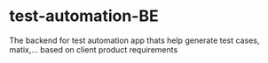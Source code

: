 # test-automation-BE
The backend for test automation app thats help generate test cases, matix,... based on client product requirements 
